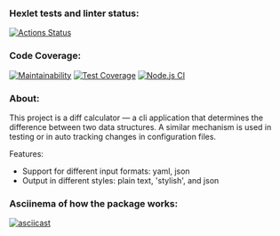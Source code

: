 ### Hexlet tests and linter status:
[![Actions Status](https://github.com/elena-mb/frontend-project-lvl2/workflows/hexlet-check/badge.svg)](https://github.com/elena-mb/frontend-project-lvl2/actions)

### Code Coverage:
[![Maintainability](https://api.codeclimate.com/v1/badges/a99a88d28ad37a79dbf6/maintainability)](https://codeclimate.com/github/codeclimate/codeclimate/maintainability)
[![Test Coverage](https://api.codeclimate.com/v1/badges/a99a88d28ad37a79dbf6/test_coverage)](https://codeclimate.com/github/codeclimate/codeclimate/test_coverage)
[![Node.js CI](https://github.com/elena-mb/frontend-project-lvl2/actions/workflows/github-actions.yml/badge.svg)](https://github.com/elena-mb/frontend-project-lvl2/actions)

### About:

This project is a diff calculator — a cli application that determines the difference between two data structures. A similar mechanism is used in testing or in auto tracking changes in configuration files.

Features:
- Support for different input formats: yaml, json
- Output in different styles: plain text, 'stylish', and json

### Asciinema of how the package works:
[![asciicast](https://asciinema.org/a/BP7Ist8tiRSDXuzmEuOZew5oc.svg)](https://asciinema.org/a/BP7Ist8tiRSDXuzmEuOZew5oc)
